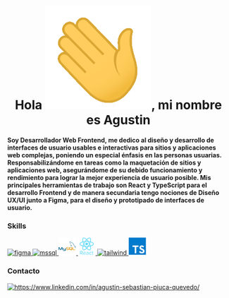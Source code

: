 <h1 align="center">Hola <img src="https://github.com/AgusGX2003/AgusGX2003/blob/main/wave.gif">, mi nombre es Agustin</h1>
<h4>Soy Desarrollador Web Frontend, me dedico al diseño y desarrollo de interfaces de usuario usables e interactivas para sitios y aplicaciones web complejas, poniendo un especial énfasis en las personas usuarias. Responsabilizándome en tareas como la maquetación de sitios y aplicaciones web, asegurándome de su debido funcionamiento y rendimiento para lograr la mejor experiencia de usuario posible. Mis principales herramientas de trabajo son React y TypeScript para el desarrollo Frontend y de manera secundaria tengo nociones de Diseño UX/UI junto a Figma, para el diseño y prototipado de interfaces de usuario.</h3>

<h3 align="left">Skills</h3>
<p align="left"> <a href="https://www.figma.com/" target="_blank" rel="noreferrer"> <img src="https://www.vectorlogo.zone/logos/figma/figma-icon.svg" alt="figma" width="40" height="40"/> </a> <a href="https://www.microsoft.com/en-us/sql-server" target="_blank" rel="noreferrer"> <img src="https://www.svgrepo.com/show/303229/microsoft-sql-server-logo.svg" alt="mssql" width="40" height="40"/> </a> <a href="https://www.mysql.com/" target="_blank" rel="noreferrer"> <img src="https://raw.githubusercontent.com/devicons/devicon/master/icons/mysql/mysql-original-wordmark.svg" alt="mysql" width="40" height="40"/> </a><a href="https://reactjs.org/" target="_blank" rel="noreferrer"> <img src="https://raw.githubusercontent.com/devicons/devicon/master/icons/react/react-original-wordmark.svg" alt="react" width="40" height="40"/> </a> <a href="https://tailwindcss.com/" target="_blank" rel="noreferrer"> <img src="https://www.vectorlogo.zone/logos/tailwindcss/tailwindcss-icon.svg" alt="tailwind" width="40" height="40"/> </a> <a href="https://www.typescriptlang.org/" target="_blank" rel="noreferrer"> <img src="https://raw.githubusercontent.com/devicons/devicon/master/icons/typescript/typescript-original.svg" alt="typescript" width="40" height="40"/> </a> </p>

<h3 align="left">Contacto</h3>
<p align="left">
<a href="https://www.linkedin.com/in/agustin-sebastian-piuca-quevedo/" target="blank"><img align="center" src="https://raw.githubusercontent.com/rahuldkjain/github-profile-readme-generator/master/src/images/icons/Social/linked-in-alt.svg" alt="https://www.linkedin.com/in/agustin-sebastian-piuca-quevedo/" height="30" width="40" /></a>
</p>

